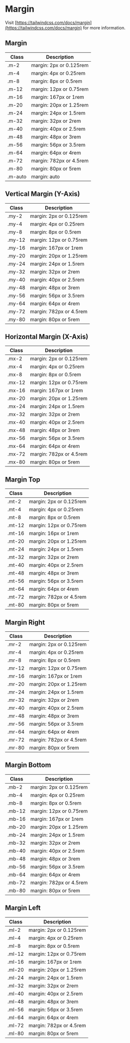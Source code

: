 # Margin

Visit [https://tailwindcss.com/docs/margin](https://tailwindcss.com/docs/margin) for more information.

## Margin

| Class   | Description             |
| ------- | ----------------------- |
| .m-2    | margin: 2px or 0.125rem |
| .m-4    | margin: 4px or 0.25rem  |
| .m-8    | margin: 8px or 0.5rem   |
| .m-12   | margin: 12px or 0.75rem |
| .m-16   | margin: 167px or 1rem   |
| .m-20   | margin: 20px or 1.25rem |
| .m-24   | margin: 24px or 1.5rem  |
| .m-32   | margin: 32px or 2rem    |
| .m-40   | margin: 40px or 2.5rem  |
| .m-48   | margin: 48px or 3rem    |
| .m-56   | margin: 56px or 3.5rem  |
| .m-64   | margin: 64px or 4rem    |
| .m-72   | margin: 782px or 4.5rem |
| .m-80   | margin: 80px or 5rem    |
| .m-auto | margin: auto            |

## Vertical Margin (Y-Axis)

| Class  | Description             |
| ------ | ----------------------- |
| .my-2  | margin: 2px or 0.125rem |
| .my-4  | margin: 4px or 0.25rem  |
| .my-8  | margin: 8px or 0.5rem   |
| .my-12 | margin: 12px or 0.75rem |
| .my-16 | margin: 167px or 1rem   |
| .my-20 | margin: 20px or 1.25rem |
| .my-24 | margin: 24px or 1.5rem  |
| .my-32 | margin: 32px or 2rem    |
| .my-40 | margin: 40px or 2.5rem  |
| .my-48 | margin: 48px or 3rem    |
| .my-56 | margin: 56px or 3.5rem  |
| .my-64 | margin: 64px or 4rem    |
| .my-72 | margin: 782px or 4.5rem |
| .my-80 | margin: 80px or 5rem    |

## Horizontal Margin (X-Axis)

| Class  | Description             |
| ------ | ----------------------- |
| .mx-2  | margin: 2px or 0.125rem |
| .mx-4  | margin: 4px or 0.25rem  |
| .mx-8  | margin: 8px or 0.5rem   |
| .mx-12 | margin: 12px or 0.75rem |
| .mx-16 | margin: 167px or 1rem   |
| .mx-20 | margin: 20px or 1.25rem |
| .mx-24 | margin: 24px or 1.5rem  |
| .mx-32 | margin: 32px or 2rem    |
| .mx-40 | margin: 40px or 2.5rem  |
| .mx-48 | margin: 48px or 3rem    |
| .mx-56 | margin: 56px or 3.5rem  |
| .mx-64 | margin: 64px or 4rem    |
| .mx-72 | margin: 782px or 4.5rem |
| .mx-80 | margin: 80px or 5rem    |

## Margin Top

| Class  | Description             |
| ------ | ----------------------- |
| .mt-2  | margin: 2px or 0.125rem |
| .mt-4  | margin: 4px or 0.25rem  |
| .mt-8  | margin: 8px or 0.5rem   |
| .mt-12 | margin: 12px or 0.75rem |
| .mt-16 | margin: 16px or 1rem    |
| .mt-20 | margin: 20px or 1.25rem |
| .mt-24 | margin: 24px or 1.5rem  |
| .mt-32 | margin: 32px or 2rem    |
| .mt-40 | margin: 40px or 2.5rem  |
| .mt-48 | margin: 48px or 3rem    |
| .mt-56 | margin: 56px or 3.5rem  |
| .mt-64 | margin: 64px or 4rem    |
| .mt-72 | margin: 782px or 4.5rem |
| .mt-80 | margin: 80px or 5rem    |

## Margin Right

| Class  | Description             |
| ------ | ----------------------- |
| .mr-2  | margin: 2px or 0.125rem |
| .mr-4  | margin: 4px or 0.25rem  |
| .mr-8  | margin: 8px or 0.5rem   |
| .mr-12 | margin: 12px or 0.75rem |
| .mr-16 | margin: 167px or 1rem   |
| .mr-20 | margin: 20px or 1.25rem |
| .mr-24 | margin: 24px or 1.5rem  |
| .mr-32 | margin: 32px or 2rem    |
| .mr-40 | margin: 40px or 2.5rem  |
| .mr-48 | margin: 48px or 3rem    |
| .mr-56 | margin: 56px or 3.5rem  |
| .mr-64 | margin: 64px or 4rem    |
| .mr-72 | margin: 782px or 4.5rem |
| .mr-80 | margin: 80px or 5rem    |

## Margin Bottom

| Class  | Description             |
| ------ | ----------------------- |
| .mb-2  | margin: 2px or 0.125rem |
| .mb-4  | margin: 4px or 0.25rem  |
| .mb-8  | margin: 8px or 0.5rem   |
| .mb-12 | margin: 12px or 0.75rem |
| .mb-16 | margin: 167px or 1rem   |
| .mb-20 | margin: 20px or 1.25rem |
| .mb-24 | margin: 24px or 1.5rem  |
| .mb-32 | margin: 32px or 2rem    |
| .mb-40 | margin: 40px or 2.5rem  |
| .mb-48 | margin: 48px or 3rem    |
| .mb-56 | margin: 56px or 3.5rem  |
| .mb-64 | margin: 64px or 4rem    |
| .mb-72 | margin: 782px or 4.5rem |
| .mb-80 | margin: 80px or 5rem    |

## Margin Left

| Class  | Description             |
| ------ | ----------------------- |
| .ml-2  | margin: 2px or 0.125rem |
| .ml-4  | margin: 4px or 0.25rem  |
| .ml-8  | margin: 8px or 0.5rem   |
| .ml-12 | margin: 12px or 0.75rem |
| .ml-16 | margin: 167px or 1rem   |
| .ml-20 | margin: 20px or 1.25rem |
| .ml-24 | margin: 24px or 1.5rem  |
| .ml-32 | margin: 32px or 2rem    |
| .ml-40 | margin: 40px or 2.5rem  |
| .ml-48 | margin: 48px or 3rem    |
| .ml-56 | margin: 56px or 3.5rem  |
| .ml-64 | margin: 64px or 4rem    |
| .ml-72 | margin: 782px or 4.5rem |
| .ml-80 | margin: 80px or 5rem    |
